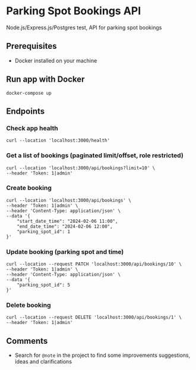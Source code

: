 # Parking Spot Bookings API

Node.js/Express.js/Postgres test, API for parking spot bookings

## Prerequisites

- Docker installed on your machine

## Run app with Docker

```
docker-compose up
```

## Endpoints

### Check app health

```
curl --location 'localhost:3000/health'

```

### Get a list of bookings (paginated limit/offset, role restricted)

```
curl --location 'localhost:3000/api/bookings?limit=10' \
--header 'Token: 1|admin'
```

### Create booking

```
curl --location 'localhost:3000/api/bookings' \
--header 'Token: 1|admin' \
--header 'Content-Type: application/json' \
--data '{
    "start_date_time": "2024-02-06 11:00",
    "end_date_time": "2024-02-06 12:00",
    "parking_spot_id": 1
}'
```

### Update booking (parking spot and time)

```
curl --location --request PATCH 'localhost:3000/api/bookings/10' \
--header 'Token: 1|admin' \
--header 'Content-Type: application/json' \
--data '{
    "parking_spot_id": 5
}'
```

### Delete booking

```
curl --location --request DELETE 'localhost:3000/api/bookings/1' \
--header 'Token: 1|admin'
```

## Comments

- Search for `@note` in the project to find some improvements suggestions, ideas and clarifications
